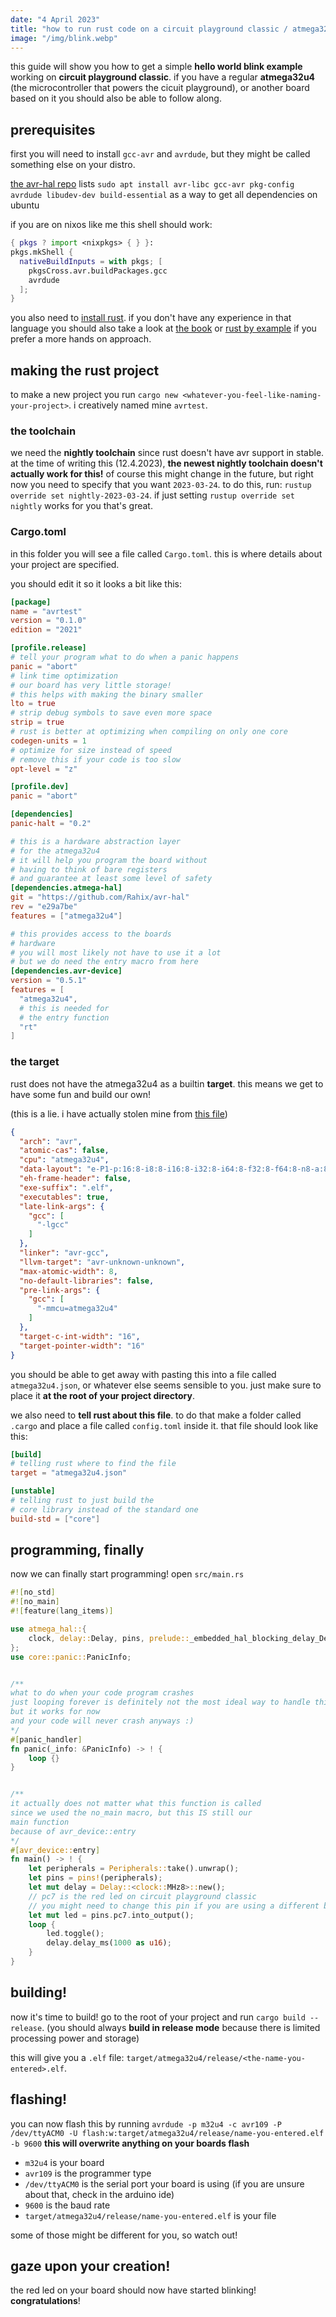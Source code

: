 ```yaml
---
date: "4 April 2023"
title: "how to run rust code on a circuit playground classic / atmega32u4"
image: "/img/blink.webp"
---
```


this guide will show you how to get a simple **hello world blink example** working on **circuit playground classic**.
if you have a regular **atmega32u4** (the microcontroller that powers the cicuit playground), or another board based on it you should also be able to follow along.

## prerequisites
first you will need to install `gcc-avr` and `avrdude`, but they might be called something else on your distro.

[the avr-hal repo](https://github.com/Rahix/avr-hal) lists `sudo apt install avr-libc gcc-avr pkg-config avrdude libudev-dev build-essential` as a way to get all dependencies on ubuntu


if you are on nixos like me this shell should work:
```nix
{ pkgs ? import <nixpkgs> { } }:
pkgs.mkShell {
  nativeBuildInputs = with pkgs; [
    pkgsCross.avr.buildPackages.gcc
    avrdude
  ];
}
```

you also need to [install rust](https://www.rust-lang.org/tools/install). if you don't have any experience in that language you should also take a look at [the book](https://doc.rust-lang.org/stable/book/) or [rust by example](https://doc.rust-lang.org/stable/rust-by-example/) if you prefer a more hands on approach.

## making the rust project
to make a new project you run `cargo new <whatever-you-feel-like-naming-your-project>`.
i creatively named mine `avrtest`.

### the toolchain
we need the **nightly toolchain** since rust doesn't have avr support in stable.
at the time of writing this (12.4.2023), **the newest nightly toolchain doesn't actually work for this!**
of course this might change in the future, but right now you need to specify that you want
`2023-03-24`.
to do this, run: `rustup override set nightly-2023-03-24`.
if just setting `rustup override set nightly` works for you that's great.

### Cargo.toml
in this folder you will see a file called `Cargo.toml`.
this is where details about your project are specified.

you should edit it so it looks a bit like this:
```toml
[package]
name = "avrtest"
version = "0.1.0"
edition = "2021"

[profile.release]
# tell your program what to do when a panic happens
panic = "abort"
# link time optimization
# our board has very little storage!
# this helps with making the binary smaller
lto = true
# strip debug symbols to save even more space
strip = true
# rust is better at optimizing when compiling on only one core
codegen-units = 1
# optimize for size instead of speed
# remove this if your code is too slow
opt-level = "z"

[profile.dev]
panic = "abort"

[dependencies]
panic-halt = "0.2"

# this is a hardware abstraction layer
# for the atmega32u4
# it will help you program the board without
# having to think of bare registers
# and guarantee at least some level of safety
[dependencies.atmega-hal]
git = "https://github.com/Rahix/avr-hal"
rev = "e29a7be"
features = ["atmega32u4"]

# this provides access to the boards
# hardware
# you will most likely not have to use it a lot
# but we do need the entry macro from here
[dependencies.avr-device]
version = "0.5.1"
features = [
  "atmega32u4",
  # this is needed for 
  # the entry function
  "rt"
]
```

### the target
rust does not have the atmega32u4 as a builtin **target**.
this means we get to have some fun and build our own!

(this is a lie. i have actually stolen mine from [this file](https://raw.githubusercontent.com/Rahix/avr-hal/main/avr-specs/avr-atmega32u4.json))
```json
{
  "arch": "avr",
  "atomic-cas": false,
  "cpu": "atmega32u4",
  "data-layout": "e-P1-p:16:8-i8:8-i16:8-i32:8-i64:8-f32:8-f64:8-n8-a:8",
  "eh-frame-header": false,
  "exe-suffix": ".elf",
  "executables": true,
  "late-link-args": {
    "gcc": [
      "-lgcc"
    ]
  },
  "linker": "avr-gcc",
  "llvm-target": "avr-unknown-unknown",
  "max-atomic-width": 8,
  "no-default-libraries": false,
  "pre-link-args": {
    "gcc": [
      "-mmcu=atmega32u4"
    ]
  },
  "target-c-int-width": "16",
  "target-pointer-width": "16"
}
```
you should be able to get away with pasting this into a file called `atmega32u4.json`, or whatever else seems sensible to you.
just make sure to place it **at the root of your project directory**.

we also need to **tell rust about this file**.
to do that make a folder called `.cargo`
and place a file called `config.toml` inside it.
that file should look like this:

```toml
[build]
# telling rust where to find the file
target = "atmega32u4.json"

[unstable]
# telling rust to just build the 
# core library instead of the standard one
build-std = ["core"]
```

## programming, finally
now we can finally start programming!
open `src/main.rs`
```rust
#![no_std]
#![no_main]
#![feature(lang_items)]

use atmega_hal::{
    clock, delay::Delay, pins, prelude::_embedded_hal_blocking_delay_DelayMs, Peripherals,
};
use core::panic::PanicInfo;


/**
what to do when your code program crashes
just looping forever is definitely not the most ideal way to handle this
but it works for now
and your code will never crash anyways :)
*/
#[panic_handler]
fn panic(_info: &PanicInfo) -> ! {
    loop {}
}


/**
it actually does not matter what this function is called
since we used the no_main macro, but this IS still our
main function
because of avr_device::entry
*/
#[avr_device::entry]
fn main() -> ! {
    let peripherals = Peripherals::take().unwrap();
    let pins = pins!(peripherals);
    let mut delay = Delay::<clock::MHz8>::new();
    // pc7 is the red led on circuit playground classic
    // you might need to change this pin if you are using a different board
    let mut led = pins.pc7.into_output();
    loop {
        led.toggle();
        delay.delay_ms(1000 as u16);
    }
}
```

## building!
now it's time to build!
go to the root of your project and run
`cargo build --release`. (you should always **build in release mode** because there is limited processing power and storage)

this will give you a `.elf` file: `target/atmega32u4/release/<the-name-you-entered>.elf`.

## flashing!
you can now flash this by running
`avrdude -p m32u4 -c avr109 -P /dev/ttyACM0 -U flash:w:target/atmega32u4/release/name-you-entered.elf -b 9600`
**this will overwrite anything on your boards flash**

- `m32u4` is your board 
- `avr109` is the programmer type
- `/dev/ttyACM0` is the serial port your board is using (if you are unsure about that, check in the arduino ide)
- `9600` is the baud rate
- `target/atmega32u4/release/name-you-entered.elf` is your file

some of those might be different for you, so watch out!

## gaze upon your creation!
the red led on your board should now have started blinking!
**congratulations**!
